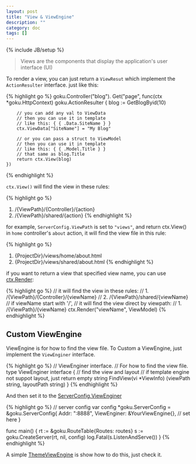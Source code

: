 ```yaml
---
layout: post
title: "View & ViewEngine"
description: ""
category: doc
tags: []
---
```

{% include JB/setup %}

> Views are the components that display the application's user interface (UI)

To render a view, you can just return a `ViewResut` which implement the `ActionResulter` interface.
just like this:

{% highlight go %}
    goku.Controller("blog").
        Get("page", func(ctx *goku.HttpContext) goku.ActionResulter {
        blog := GetBlogByid(10)

        // you can add any val to ViewData
        // then you can use it in template
        // like this: { { .Data.SiteName } }
        ctx.ViewData["SiteName"] = "My Blog"

        // or you can pass a struct to ViewModel
        // then you can use it in template
        // like this: { { .Model.Title } }
        // that same as blog.Title
        return ctx.View(blog)
    })
{% endhighlight %}

`ctx.View()` will find the view in these rules:

{% highlight go %}
1. /{ViewPath}/{Controller}/{action}
2. /{ViewPath}/shared/{action}
{% endhighlight %}

for example, `ServerConfig.ViewPath` is set to `"views"`,
and return ctx.View() in `home` controller's `about` action, 
it will find the view file in this rule:

{% highlight go %}
1. {ProjectDir}/views/home/about.html
2. {ProjectDir}/views/shared/about.html
{% endhighlight %}

if you want to return a view that specified view name,
you can use [ctx.Render](http://godoc.org/github.com/QLeelulu/goku#HttpContext.Render):

{% highlight go %}
    // it will find the view in these rules:
    //      1. /{ViewPath}/{Controller}/{viewName}
    //      2. /{ViewPath}/shared/{viewName}
    // if viewName start with '/',
    // it will find the view direct by viewpath:
    //      1. /{ViewPath}/{viewName}
    ctx.Render("viewName", ViewModel)
{% endhighlight %}


## Custom ViewEngine ##

ViewEngine is for how to find the view file. To Custom a ViewEngine, just implement the `ViewEnginer` interface.

{% highlight go %}
// ViewEnginer interface.
// For how to find the view file.
type ViewEnginer interface {
    // find the view and layout
    // if template engine not suppot layout, just return empty string
    FindView(vi *ViewInfo) (viewPath string, layoutPath string)
}
{% endhighlight %}

And then set it to the [ServerConfig.ViewEnginer](http://godoc.org/github.com/QLeelulu/goku#ServerConfig)

{% highlight go %}
// server config
var config *goku.ServerConfig = &goku.ServerConfig{
    Addr:           ":8888",
    ViewEnginer:    &YourViewEngine{}, // set here
}

func main() {
    rt := &goku.RouteTable{Routes: routes}
    s := goku.CreateServer(rt, nil, config)
    log.Fatal(s.ListenAndServe())
}
{% endhighlight %}

A simple [ThemeViewEngine](https://github.com/QLeelulu/goku-demo/tree/master/custom_viewengine) is show how to do this, just check it.






